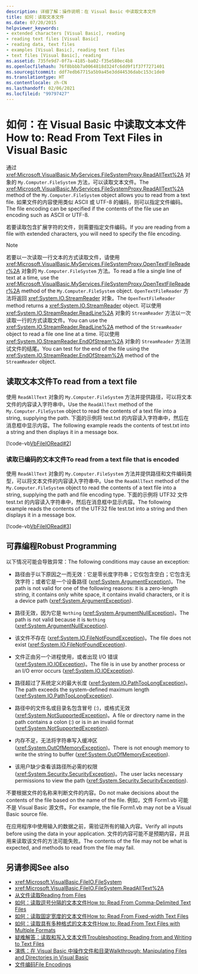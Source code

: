 ```yaml
---
description: 详细了解：操作说明：在 Visual Basic 中读取文本文件
title: 如何：读取文本文件
ms.date: 07/20/2015
helpviewer_keywords:
- extended characters [Visual Basic], reading
- reading text files [Visual Basic]
- reading data, text files
- examples [Visual Basic], reading text files
- text files [Visual Basic], reading
ms.assetid: 735fe9d7-0f7a-4185-ba02-f35e580ec4b8
ms.openlocfilehash: 76f8bbbb7a0064818d324fc6dd9f1f37f7271401
ms.sourcegitcommit: ddf7edb67715a5b9a45e3dd44536dabc153c1de0
ms.translationtype: HT
ms.contentlocale: zh-CN
ms.lasthandoff: 02/06/2021
ms.locfileid: "99797427"
---
```

# <a name="how-to-read-from-text-files-in-visual-basic"></a><span data-ttu-id="d9e6a-103">如何：在 Visual Basic 中读取文本文件</span><span class="sxs-lookup"><span data-stu-id="d9e6a-103">How to: Read From Text Files in Visual Basic</span></span>

<span data-ttu-id="d9e6a-104">通过 <xref:Microsoft.VisualBasic.MyServices.FileSystemProxy.ReadAllText%2A> 对象的 `My.Computer.FileSystem` 方法，可以读取文本文件。</span><span class="sxs-lookup"><span data-stu-id="d9e6a-104">The <xref:Microsoft.VisualBasic.MyServices.FileSystemProxy.ReadAllText%2A> method of the `My.Computer.FileSystem` object allows you to read from a text file.</span></span> <span data-ttu-id="d9e6a-105">如果文件的内容使用类似 ASCII 或 UTF-8 的编码，则可以指定文件编码。</span><span class="sxs-lookup"><span data-stu-id="d9e6a-105">The file encoding can be specified if the contents of the file use an encoding such as ASCII or UTF-8.</span></span>

<span data-ttu-id="d9e6a-106">若要读取包含扩展字符的文件，则需要指定文件编码。</span><span class="sxs-lookup"><span data-stu-id="d9e6a-106">If you are reading from a file with extended characters, you will need to specify the file encoding.</span></span>

> [!NOTE]
> <span data-ttu-id="d9e6a-107">若要以一次读取一行文本的方式读取文件，请使用 <xref:Microsoft.VisualBasic.MyServices.FileSystemProxy.OpenTextFileReader%2A> 对象的 `My.Computer.FileSystem` 方法。</span><span class="sxs-lookup"><span data-stu-id="d9e6a-107">To read a file a single line of text at a time, use the <xref:Microsoft.VisualBasic.MyServices.FileSystemProxy.OpenTextFileReader%2A> method of the `My.Computer.FileSystem` object.</span></span> <span data-ttu-id="d9e6a-108">`OpenTextFileReader` 方法将返回 <xref:System.IO.StreamReader> 对象。</span><span class="sxs-lookup"><span data-stu-id="d9e6a-108">The `OpenTextFileReader` method returns a <xref:System.IO.StreamReader> object.</span></span> <span data-ttu-id="d9e6a-109">可以使用 <xref:System.IO.StreamReader.ReadLine%2A> 对象的 `StreamReader` 方法以一次读取一行的方式读取文件。</span><span class="sxs-lookup"><span data-stu-id="d9e6a-109">You can use the <xref:System.IO.StreamReader.ReadLine%2A> method of the `StreamReader` object to read a file one line at a time.</span></span> <span data-ttu-id="d9e6a-110">可以使用 <xref:System.IO.StreamReader.EndOfStream%2A> 对象的 `StreamReader` 方法测试文件的结尾。</span><span class="sxs-lookup"><span data-stu-id="d9e6a-110">You can test for the end of the file using the <xref:System.IO.StreamReader.EndOfStream%2A> method of the `StreamReader` object.</span></span>

## <a name="to-read-from-a-text-file"></a><span data-ttu-id="d9e6a-111">读取文本文件</span><span class="sxs-lookup"><span data-stu-id="d9e6a-111">To read from a text file</span></span>

<span data-ttu-id="d9e6a-112">使用 `ReadAllText` 对象的 `My.Computer.FileSystem` 方法并提供路径，可以将文本文件的内容读入字符串中。</span><span class="sxs-lookup"><span data-stu-id="d9e6a-112">Use the `ReadAllText` method of the `My.Computer.FileSystem` object to read the contents of a text file into a string, supplying the path.</span></span> <span data-ttu-id="d9e6a-113">下面的示例将 test.txt 的内容读入字符串中，然后在消息框中显示内容。</span><span class="sxs-lookup"><span data-stu-id="d9e6a-113">The following example reads the contents of test.txt into a string and then displays it in a message box.</span></span>

[!code-vb[VbFileIORead#2](~/samples/snippets/visualbasic/VS_Snippets_VBCSharp/VbFileIORead/VB/Class1.vb#2)]

### <a name="to-read-from-a-text-file-that-is-encoded"></a><span data-ttu-id="d9e6a-114">读取已编码的文本文件</span><span class="sxs-lookup"><span data-stu-id="d9e6a-114">To read from a text file that is encoded</span></span>

<span data-ttu-id="d9e6a-115">使用 `ReadAllText` 对象的 `My.Computer.FileSystem` 方法并提供路径和文件编码类型，可以将文本文件的内容读入字符串中。</span><span class="sxs-lookup"><span data-stu-id="d9e6a-115">Use the `ReadAllText` method of the `My.Computer.FileSystem` object to read the contents of a text file into a string, supplying the path and file encoding type.</span></span> <span data-ttu-id="d9e6a-116">下面的示例将 UTF32 文件 test.txt 的内容读入字符串中，然后在消息框中显示内容。</span><span class="sxs-lookup"><span data-stu-id="d9e6a-116">The following example reads the contents of the UTF32 file test.txt into a string and then displays it in a message box.</span></span>

[!code-vb[VbFileIORead#3](~/samples/snippets/visualbasic/VS_Snippets_VBCSharp/VbFileIORead/VB/Class1.vb#3)]

## <a name="robust-programming"></a><span data-ttu-id="d9e6a-117">可靠编程</span><span class="sxs-lookup"><span data-stu-id="d9e6a-117">Robust Programming</span></span>

<span data-ttu-id="d9e6a-118">以下情况可能会导致异常：</span><span class="sxs-lookup"><span data-stu-id="d9e6a-118">The following conditions may cause an exception:</span></span>

- <span data-ttu-id="d9e6a-119">路径由于以下原因之一而无效：它是零长度字符串；它仅包含空白；它包含无效字符；或者它是一个设备路径 (<xref:System.ArgumentException>)。</span><span class="sxs-lookup"><span data-stu-id="d9e6a-119">The path is not valid for one of the following reasons: it is a zero-length string, it contains only white space, it contains invalid characters, or it is a device path (<xref:System.ArgumentException>).</span></span>

- <span data-ttu-id="d9e6a-120">路径无效，因为它是 `Nothing` (<xref:System.ArgumentNullException>)。</span><span class="sxs-lookup"><span data-stu-id="d9e6a-120">The path is not valid because it is `Nothing` (<xref:System.ArgumentNullException>).</span></span>

- <span data-ttu-id="d9e6a-121">该文件不存在 (<xref:System.IO.FileNotFoundException>)。</span><span class="sxs-lookup"><span data-stu-id="d9e6a-121">The file does not exist (<xref:System.IO.FileNotFoundException>).</span></span>

- <span data-ttu-id="d9e6a-122">文件正由另一个进程使用，或者出现 I/O 错误 (<xref:System.IO.IOException>)。</span><span class="sxs-lookup"><span data-stu-id="d9e6a-122">The file is in use by another process or an I/O error occurs (<xref:System.IO.IOException>).</span></span>

- <span data-ttu-id="d9e6a-123">路径超过了系统定义的最大长度 (<xref:System.IO.PathTooLongException>)。</span><span class="sxs-lookup"><span data-stu-id="d9e6a-123">The path exceeds the system-defined maximum length (<xref:System.IO.PathTooLongException>).</span></span>

- <span data-ttu-id="d9e6a-124">路径中的文件名或目录名包含冒号 (:)，或格式无效 (<xref:System.NotSupportedException>)。</span><span class="sxs-lookup"><span data-stu-id="d9e6a-124">A file or directory name in the path contains a colon (:) or is in an invalid format (<xref:System.NotSupportedException>).</span></span>

- <span data-ttu-id="d9e6a-125">内存不足，无法将字符串写入缓冲区 (<xref:System.OutOfMemoryException>)。</span><span class="sxs-lookup"><span data-stu-id="d9e6a-125">There is not enough memory to write the string to buffer (<xref:System.OutOfMemoryException>).</span></span>

- <span data-ttu-id="d9e6a-126">该用户缺少查看该路径所必需的权限 (<xref:System.Security.SecurityException>)。</span><span class="sxs-lookup"><span data-stu-id="d9e6a-126">The user lacks necessary permissions to view the path (<xref:System.Security.SecurityException>).</span></span>

<span data-ttu-id="d9e6a-127">不要根据文件的名称来判断文件的内容。</span><span class="sxs-lookup"><span data-stu-id="d9e6a-127">Do not make decisions about the contents of the file based on the name of the file.</span></span> <span data-ttu-id="d9e6a-128">例如，文件 Form1.vb 可能不是 Visual Basic 源文件。</span><span class="sxs-lookup"><span data-stu-id="d9e6a-128">For example, the file Form1.vb may not be a Visual Basic source file.</span></span>

<span data-ttu-id="d9e6a-129">在应用程序中使用输入的数据之前，需验证所有的输入内容。</span><span class="sxs-lookup"><span data-stu-id="d9e6a-129">Verify all inputs before using the data in your application.</span></span> <span data-ttu-id="d9e6a-130">文件的内容可能不是预期内容，并且用来读取该文件的方法可能失败。</span><span class="sxs-lookup"><span data-stu-id="d9e6a-130">The contents of the file may not be what is expected, and methods to read from the file may fail.</span></span>

## <a name="see-also"></a><span data-ttu-id="d9e6a-131">另请参阅</span><span class="sxs-lookup"><span data-stu-id="d9e6a-131">See also</span></span>

- <xref:Microsoft.VisualBasic.FileIO.FileSystem>
- <xref:Microsoft.VisualBasic.FileIO.FileSystem.ReadAllText%2A>
- [<span data-ttu-id="d9e6a-132">从文件读取</span><span class="sxs-lookup"><span data-stu-id="d9e6a-132">Reading from Files</span></span>](reading-from-files.md)
- [<span data-ttu-id="d9e6a-133">如何：读取逗号分隔的文本文件</span><span class="sxs-lookup"><span data-stu-id="d9e6a-133">How to: Read From Comma-Delimited Text Files</span></span>](how-to-read-from-comma-delimited-text-files.md)
- [<span data-ttu-id="d9e6a-134">如何：读取固定宽度的文本文件</span><span class="sxs-lookup"><span data-stu-id="d9e6a-134">How to: Read From Fixed-width Text Files</span></span>](how-to-read-from-fixed-width-text-files.md)
- [<span data-ttu-id="d9e6a-135">如何：读取具有多种格式的文本文件</span><span class="sxs-lookup"><span data-stu-id="d9e6a-135">How to: Read From Text Files with Multiple Formats</span></span>](how-to-read-from-text-files-with-multiple-formats.md)
- [<span data-ttu-id="d9e6a-136">疑难解答：读取和写入文本文件</span><span class="sxs-lookup"><span data-stu-id="d9e6a-136">Troubleshooting: Reading from and Writing to Text Files</span></span>](troubleshooting-reading-from-and-writing-to-text-files.md)
- [<span data-ttu-id="d9e6a-137">演练：在 Visual Basic 中操作文件和目录</span><span class="sxs-lookup"><span data-stu-id="d9e6a-137">Walkthrough: Manipulating Files and Directories in Visual Basic</span></span>](walkthrough-manipulating-files-and-directories.md)
- [<span data-ttu-id="d9e6a-138">文件编码</span><span class="sxs-lookup"><span data-stu-id="d9e6a-138">File Encodings</span></span>](file-encodings.md)
